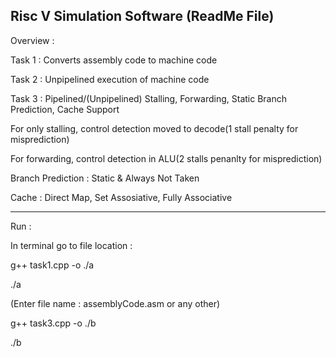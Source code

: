 Risc V Simulation Software (ReadMe File)
----------------------------------------------------------
Overview :

Task 1 : Converts assembly code to machine code

Task 2 : Unpipelined execution of machine code

Task 3 : Pipelined/(Unpipelined) Stalling, Forwarding, Static Branch Prediction, Cache Support 

For only stalling, control detection moved to decode(1 stall penalty for misprediction)

For forwarding, control detection in ALU(2 stalls penanlty for misprediction)

Branch Prediction : Static & Always Not Taken

Cache : Direct Map, Set Assosiative, Fully Associative

----------------------------------------------------------
Run :

In terminal go to file location :

g++ task1.cpp -o ./a

./a

(Enter file name : assemblyCode.asm or any other)

g++ task3.cpp -o ./b

./b
